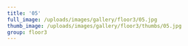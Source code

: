 ```yaml
---
title: '05'
full_image: /uploads/images/gallery/floor3/05.jpg
thumb_image: /uploads/images/gallery/floor3/thumbs/05.jpg
group: floor3
---
```


